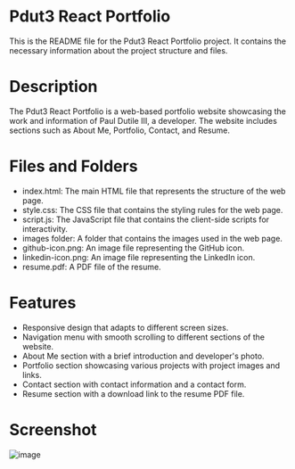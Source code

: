 # Pdut3 React Portfolio
This is the README file for the Pdut3 React Portfolio project. It contains the necessary information about the project structure and files.

# Description
The Pdut3 React Portfolio is a web-based portfolio website showcasing the work and information of Paul Dutile III, a developer. The website includes sections such as About Me, Portfolio, Contact, and Resume.

# Files and Folders
* index.html: The main HTML file that represents the structure of the web page.
* style.css: The CSS file that contains the styling rules for the web page.
* script.js: The JavaScript file that contains the client-side scripts for interactivity.
* images folder: A folder that contains the images used in the web page.
* github-icon.png: An image file representing the GitHub icon.
* linkedin-icon.png: An image file representing the LinkedIn icon.
* resume.pdf: A PDF file of the resume.

# Features
* Responsive design that adapts to different screen sizes.
* Navigation menu with smooth scrolling to different sections of the website.
* About Me section with a brief introduction and developer's photo.
* Portfolio section showcasing various projects with project images and links.
* Contact section with contact information and a contact form.
* Resume section with a download link to the resume PDF file.

# Screenshot
![image](https://github.com/Pdut3/Pdut3-React/assets/115908348/a910974d-0d81-452e-bd0e-55ed02a45551)

